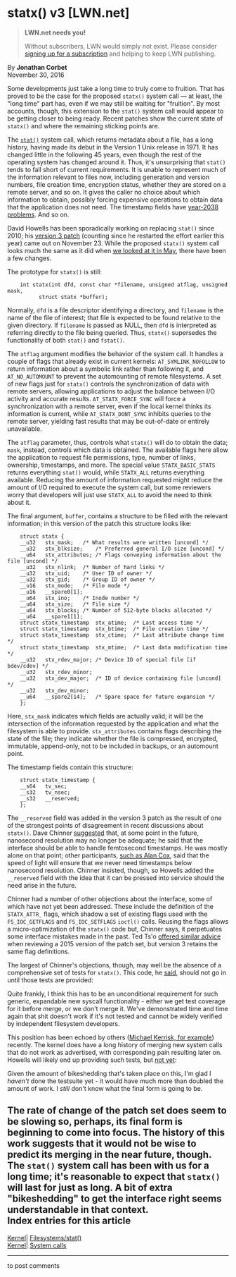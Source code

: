 # statx() v3 [LWN.net]

> **LWN.net needs you!**
> 
> Without subscribers, LWN would simply not exist. Please consider [signing up for a subscription](/Promo/nst-nag2/subscribe) and helping to keep LWN publishing. 

By **Jonathan Corbet**  
November 30, 2016 

Some developments just take a long time to truly come to fruition. That has proved to be the case for the proposed `statx()` system call — at least, the "long time" part has, even if we may still be waiting for "fruition". By most accounts, though, this extension to the `stat()` system call would appear to be getting closer to being ready. Recent patches show the current state of `statx()` and where the remaining sticking points are. 

The [`stat()`](http://man7.org/linux/man-pages/man2/stat.2.html) system call, which returns metadata about a file, has a long history, having made its debut in the Version 1 Unix release in 1971. It has changed little in the following 45 years, even though the rest of the operating system has changed around it. Thus, it's unsurprising that `stat()` tends to fall short of current requirements. It is unable to represent much of the information relevant to files now, including generation and version numbers, file creation time, encryption status, whether they are stored on a remote server, and so on. It gives the caller no choice about which information to obtain, possibly forcing expensive operations to obtain data that the application does not need. The timestamp fields have [year-2038 problems](/Articles/563285/). And so on. 

David Howells has been sporadically working on replacing `stat()` since 2010; his [version 3 patch](/Articles/707604/) (counting since he restarted the effort earlier this year) came out on November 23. While the proposed `statx()` system call looks much the same as it did when [we looked at it in May](/Articles/685791/), there have been a few changes. 

The prototype for `statx()` is still: 
    
    
        int statx(int dfd, const char *filename, unsigned atflag, unsigned mask,
    	      struct statx *buffer);
    

Normally, `dfd` is a file descriptor identifying a directory, and `filename` is the name of the file of interest; that file is expected to be found relative to the given directory. If `filename` is passed as NULL, then `dfd` is interpreted as referring directly to the file being queried. Thus, `statx()` supersedes the functionality of both `stat()` and `fstat()`. 

The `atflag` argument modifies the behavior of the system call. It handles a couple of flags that already exist in current kernels: `AT_SYMLINK_NOFOLLOW` to return information about a symbolic link rather than following it, and `AT_NO_AUTOMOUNT` to prevent the automounting of remote filesystems. A set of new flags just for `statx()` controls the synchronization of data with remote servers, allowing applications to adjust the balance between I/O activity and accurate results. `AT_STATX_FORCE_SYNC` will force a synchronization with a remote server, even if the local kernel thinks its information is current, while `AT_STATX_DONT_SYNC` inhibits queries to the remote server, yielding fast results that may be out-of-date or entirely unavailable. 

The `atflag` parameter, thus, controls what `statx()` will do to obtain the data; `mask`, instead, controls which data is obtained. The available flags here allow the application to request file permissions, type, number of links, ownership, timestamps, and more. The special value `STATX_BASIC_STATS` returns everything `stat()` would, while `STATX_ALL` returns everything available. Reducing the amount of information requested might reduce the amount of I/O required to execute the system call, but some reviewers worry that developers will just use `STATX_ALL` to avoid the need to think about it. 

The final argument, `buffer`, contains a structure to be filled with the relevant information; in this version of the patch this structure looks like: 
    
    
        struct statx {
    	__u32	stx_mask;	/* What results were written [uncond] */
    	__u32	stx_blksize;	/* Preferred general I/O size [uncond] */
    	__u64	stx_attributes;	/* Flags conveying information about the file [uncond] */
    	__u32	stx_nlink;	/* Number of hard links */
    	__u32	stx_uid;	/* User ID of owner */
    	__u32	stx_gid;	/* Group ID of owner */
    	__u16	stx_mode;	/* File mode */
    	__u16	__spare0[1];
    	__u64	stx_ino;	/* Inode number */
    	__u64	stx_size;	/* File size */
    	__u64	stx_blocks;	/* Number of 512-byte blocks allocated */
    	__u64	__spare1[1];
    	struct statx_timestamp	stx_atime;	/* Last access time */
    	struct statx_timestamp	stx_btime;	/* File creation time */
    	struct statx_timestamp	stx_ctime;	/* Last attribute change time */
    	struct statx_timestamp	stx_mtime;	/* Last data modification time */
    	__u32	stx_rdev_major;	/* Device ID of special file [if bdev/cdev] */
    	__u32	stx_rdev_minor;
    	__u32	stx_dev_major;	/* ID of device containing file [uncond] */
    	__u32	stx_dev_minor;
    	__u64	__spare2[14];	/* Spare space for future expansion */
        };
    

Here, `stx_mask` indicates which fields are actually valid; it will be the intersection of the information requested by the application and what the filesystem is able to provide. `stx_attributes` contains flags describing the state of the file; they indicate whether the file is compressed, encrypted, immutable, append-only, not to be included in backups, or an automount point. 

The timestamp fields contain this structure: 
    
    
        struct statx_timestamp {
    	__s64	tv_sec;
    	__s32	tv_nsec;
    	__s32	__reserved;
        };
    

The `__reserved` field was added in the version 3 patch as the result of one of the strongest points of disagreement in recent discussions about `statx()`. Dave Chinner [suggested](/Articles/707607/) that, at some point in the future, nanosecond resolution may no longer be adequate; he said that the interface should be able to handle femtosecond timestamps. He was mostly alone on that point; other participants, [such as Alan Cox](/Articles/707608/), said that the speed of light will ensure that we never need timestamps below nanosecond resolution. Chinner insisted, though, so Howells added the `__reserved` field with the idea that it can be pressed into service should the need arise in the future. 

Chinner had a number of other objections about the interface, some of which have not yet been addressed. These include the definition of the `STATX_ATTR_` flags, which shadow a set of existing flags used with the `FS_IOC_GETFLAGS` and `FS_IOC_SETFLAGS` `ioctl()` calls. Reusing the flags allows a micro-optimization of the `statx()` code but, Chinner says, it perpetuates some interface mistakes made in the past. Ted Ts'o [offered similar advice](/Articles/707611/) when reviewing a 2015 version of the patch set, but version 3 retains the same flag definitions. 

The largest of Chinner's objections, though, may well be the absence of a comprehensive set of tests for `statx()`. This code, he [said](/Articles/707609/), should not go in until those tests are provided: 

Quite frankly, I think this has to be an unconditional requirement for such generic, expandable new syscall functionality - either we get test coverage for it before merge, or we don't merge it. We've demonstrated time and time again that shit doesn't work if it's not tested and cannot be widely verified by independent filesystem developers. 

This position has been echoed by others ([Michael Kerrisk, for example](/Articles/704479/)) recently. The kernel does have a long history of merging new system calls that do not work as advertised, with corresponding pain resulting later on. Howells will likely end up providing such tests, but [not yet](/Articles/707610/): 

Given the amount of bikeshedding that's taken place on this, I'm glad I *haven't* done the testsuite yet - it would have much more than doubled the amount of work. I *still* don't know what the final form is going to be. 

The rate of change of the patch set does seem to be slowing so, perhaps, its final form is beginning to come into focus. The history of this work suggests that it would not be wise to predict its merging in the near future, though. The `stat()` system call has been with us for a long time; it's reasonable to expect that `statx()` will last for just as long. A bit of extra "bikeshedding" to get the interface right seems understandable in that context.  
Index entries for this article  
---  
[Kernel](/Kernel/Index)| [Filesystems/stat()](/Kernel/Index#Filesystems-stat)  
[Kernel](/Kernel/Index)| [System calls](/Kernel/Index#System_calls)  
  


* * *

to post comments 

